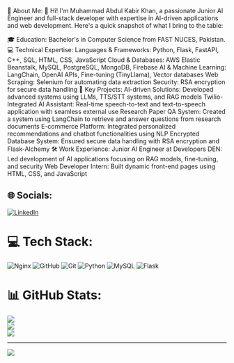 💫 About Me:
👋 Hi! I'm Muhammad Abdul Kabir Khan, a passionate Junior AI Engineer and full-stack developer with expertise in AI-driven applications and web development. Here's a quick snapshot of what I bring to the table:

🎓 Education:
Bachelor's in Computer Science from FAST NUCES, Pakistan.
💻 Technical Expertise:
Languages & Frameworks: Python, Flask, FastAPI, C++, SQL, HTML, CSS, JavaScript
Cloud & Databases: AWS Elastic Beanstalk, MySQL, PostgreSQL, MongoDB, Firebase
AI & Machine Learning: LangChain, OpenAI APIs, Fine-tuning (TinyLlama), Vector databases
Web Scraping: Selenium for automating data extraction
Security: RSA encryption for secure data handling
🚀 Key Projects:
AI-driven Solutions: Developed advanced systems using LLMs, TTS/STT systems, and RAG models
Twilio-Integrated AI Assistant: Real-time speech-to-text and text-to-speech application with seamless external use
Research Paper QA System: Created a system using LangChain to retrieve and answer questions from research documents
E-commerce Platform: Integrated personalized recommendations and chatbot functionalities using NLP
Encrypted Database System: Ensured secure data handling with RSA encryption and Flask-Alchemy
🛠️ Work Experience:
Junior AI Engineer at Developers DEN: Led development of AI applications focusing on RAG models, fine-tuning, and security
Web Developer Intern: Built dynamic front-end pages using HTML, CSS, and JavaScript

## 🌐 Socials:
[![LinkedIn](https://img.shields.io/badge/LinkedIn-%230077B5.svg?logo=linkedin&logoColor=white)](https://linkedin.com/in/https://www.linkedin.com/in/kabirkhan02/) 

# 💻 Tech Stack:
![Nginx](https://img.shields.io/badge/nginx-%23009639.svg?style=for-the-badge&logo=nginx&logoColor=white) ![GitHub](https://img.shields.io/badge/github-%23121011.svg?style=for-the-badge&logo=github&logoColor=white) ![Git](https://img.shields.io/badge/git-%23F05033.svg?style=for-the-badge&logo=git&logoColor=white) ![Python](https://img.shields.io/badge/python-3670A0?style=for-the-badge&logo=python&logoColor=ffdd54) ![MySQL](https://img.shields.io/badge/mysql-4479A1.svg?style=for-the-badge&logo=mysql&logoColor=white) ![Flask](https://img.shields.io/badge/flask-%23000.svg?style=for-the-badge&logo=flask&logoColor=white)
# 📊 GitHub Stats:
![](https://github-readme-stats.vercel.app/api?username=M-A-K-K&theme=dark&hide_border=false&include_all_commits=false&count_private=false)<br/>
![](https://github-readme-streak-stats.herokuapp.com/?user=M-A-K-K&theme=dark&hide_border=false)<br/>
![](https://github-readme-stats.vercel.app/api/top-langs/?username=M-A-K-K&theme=dark&hide_border=false&include_all_commits=false&count_private=false&layout=compact)

---
[![](https://visitcount.itsvg.in/api?id=M-A-K-K&icon=0&color=0)](https://visitcount.itsvg.in)

<!-- Proudly created with GPRM ( https://gprm.itsvg.in ) -->
